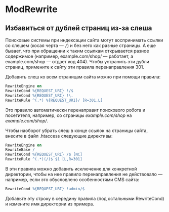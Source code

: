 # ModRewrite

## Избавиться от дублей страниц из-за слеша

Поисковые системы при индексации сайта могут воспринимать ссылки со слешем (косая черта — `/`) и без него как разные страницы. А еще бывает, что при обращении к таким ссылкам открывается разное содержимое (например, example.com/shop/ — работает, а example.com/shop — отдает код 404). Чтобы устранить эти дубли страниц, примените к сайту эти правила перенаправления 301.

Добавить слеш ко всем страницам сайта можно при помощи правила:

```apache
RewriteEngine on
RewriteCond %{REQUEST_URI} !/$
RewriteCond %{REQUEST_URI} !\.
RewriteRule ^(.*) %{REQUEST_URI}/ [R=301,L]
```
Это правило автоматически перенаправит поискового робота и посетителя, например, со страницы _example.com/shop_ на _example.com/shop/_.

Чтобы наоборот убрать слеш в конце ссылок на страницы сайта, внесите в файл .htaccess следующие директивы:

```apache
RewriteEngine on
RewriteBase /
RewriteCond %{REQUEST_URI} /$ [NC]
RewriteRule ^(.*)(/)$ $1 [L,R=301]
```

В эти правила можно добавить исключение для конкретной директории, чтобы на нее правило перенаправления не действовало — например, если это обусловлено особенностями CMS сайта:

```apache
RewriteCond %{REQUEST_URI} !admin/$
```

Добавьте эту строку в середину правила (под остальными RewriteCond) и измените имя директории из примера.
